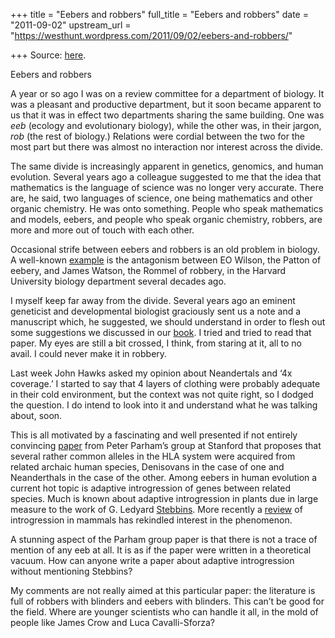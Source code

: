 +++
title = "Eebers and robbers"
full_title = "Eebers and robbers"
date = "2011-09-02"
upstream_url = "https://westhunt.wordpress.com/2011/09/02/eebers-and-robbers/"

+++
Source: [here](https://westhunt.wordpress.com/2011/09/02/eebers-and-robbers/).

Eebers and robbers

A year or so ago I was on a review committee for a department of
biology. It was a pleasant and productive department, but it soon became
apparent to us that it was in effect two departments sharing the same
building. One was *eeb* (ecology and evolutionary biology), while the
other was, in their jargon, *rob* (the rest of biology.) Relations were
cordial between the two for the most part but there was almost no
interaction nor interest across the divide.

The same divide is increasingly apparent in genetics, genomics, and
human evolution. Several years ago a colleague suggested to me that the
idea that mathematics is the language of science was no longer very
accurate. There are, he said, two languages of science, one being
mathematics and other organic chemistry. He was onto something. People
who speak mathematics and models, eebers, and people who speak organic
chemistry, robbers, are more and more out of touch with each other.

Occasional strife between eebers and robbers is an old problem in
biology. A well-known
[example](http://www.newscientist.com/article/dn17771-wilson-vs-watson-the-blessing-of-great-enemies.html)
is the antagonism between EO Wilson, the Patton of eebery, and James
Watson, the Rommel of robbery, in the Harvard University biology
department several decades ago.

I myself keep far away from the divide. Several years ago an eminent
geneticist and developmental biologist graciously sent us a note and a
manuscript which, he suggested, we should understand in order to flesh
out some suggestions we discussed in our
[book](http://the10000yearexplosion.com). I tried and tried to read that
paper. My eyes are still a bit crossed, I think, from staring at it, all
to no avail. I could never make it in robbery.

Last week John Hawks asked my opinion about Neandertals and ‘4x
coverage.’ I started to say that 4 layers of clothing were probably
adequate in their cold environment, but the context was not quite right,
so I dodged the question. I do intend to look into it and understand
what he was talking about, soon.

This is all motivated by a fascinating and well presented if not
entirely convincing
[paper](http://www.sciencemag.org/content/early/2011/08/19/science.1209202.abstract)
from Peter Parham’s group at Stanford that proposes that several rather
common alleles in the HLA system were acquired from related archaic
human species, Denisovans in the case of one and Neanderthals in the
case of the other. Among eebers in human evolution a current hot topic
is adaptive introgression of genes between related species. Much is
known about adaptive introgression in plants due in large measure to the
work of G. Ledyard
[Stebbins](http://en.wikipedia.org/wiki/G._Ledyard_Stebbins). More
recently a
[review](http://citeseerx.ist.psu.edu/viewdoc/download?doi=10.1.1.172.5661&rep=rep1&type=pdf)
of introgression in mammals has rekindled interest in the phenomenon.

A stunning aspect of the Parham group paper is that there is not a trace
of mention of any eeb at all. It is as if the paper were written in a
theoretical vacuum. How can anyone write a paper about adaptive
introgression without mentioning Stebbins?

My comments are not really aimed at this particular paper: the
literature is full of robbers with blinders and eebers with blinders.
This can’t be good for the field. Where are younger scientists who can
handle it all, in the mold of people like James Crow and Luca
Cavalli-Sforza?

